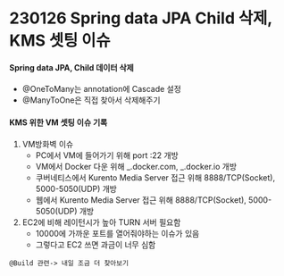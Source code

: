 # 230126 Spring data JPA Child 삭제, KMS 셋팅 이슈

#### Spring data JPA, Child 데이터 삭제

- @OneToMany는 annotation에 Cascade 설정
- @ManyToOne은 직접 찾아서 삭제해주기

#### KMS 위한 VM 셋팅 이슈 기록

1. VM방화벽 이슈
   - PC에서 VM에 들어가기 위해 port :22 개방
   - VM에서 Docker 다운 위해 _.docker.com, _.docker.io 개방
   - 쿠버네티스에서 Kurento Media Server 접근 위해 8888/TCP(Socket), 5000-5050(UDP) 개방
   - 웹에서 Kurento Media Server 접근 위해 8888/TCP(Socket), 5000-5050(UDP) 개방
2. EC2에 비해 레이턴시가 높아 TURN 서버 필요함
   - 10000에 가까운 포트를 열어줘야하는 이슈가 있음
   - 그렇다고 EC2 쓰면 과금이 너무 심함

```
@Build 관련-> 내일 조금 더 찾아보기
```
